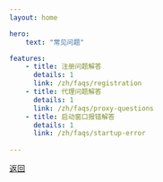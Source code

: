 ```yaml
---
layout: home

hero:
    text: "常见问题"

features:
    - title: 注册问题解答
      details: 1
      link: /zh/faqs/registration
    - title: 代理问题解答
      details: 1
      link: /zh/faqs/proxy-questions
    - title: 启动窗口报错解答
      details: 1
      link: /zh/faqs/startup-error
    
---  
```





[返回](/index.md)